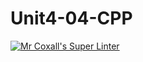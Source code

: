# Unit4-04-CPP
[![Mr Coxall's Super Linter](https://github.com/ICS3UC-Programming-AngelI/Unit4-04-CPP/workflows/Mr%20Coxall's%20Super%20Linter/badge.svg)](https://github.com/ICS3UC-Programming-AngelI/Unit4-04-CPP/actions/)
